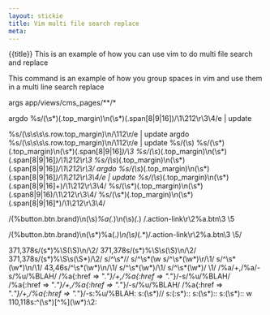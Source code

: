 ```yaml
---
layout: stickie
title: Vim multi file search replace
meta: 
---
```


{{title}}
This is an example of how you can use vim to do multi file search and replace

This command is an example of how you group spaces in vim and use them in a multi line search replace

args app/views/cms_pages/**/*

argdo %s/\(\s*\)\(\.top_margin\)\n\(\s*\)\(\.span[8|9|16]\)/\1\212\r\3\4/e | update

%s/\(\s\s\s\s\.row\.top_margin\)\n/\112\r/e | update
argdo %s/\(\s\s\s\s\.row\.top_margin\)\n/\112\r/e | update
%s/\(\s\)
%s/\(\s*\)\(\.top_margin\)\n\(\s*\)\(\.span[8|9|16]*\)/\3
%s/\(\s*\)\(\.top_margin\)\n\(\s*\)\(\.span[8|9|16]*\)/\1\212\r\3
%s/\(\s*\)\(\.top_margin\)\n\(\s*\)\(\.span[8|9|16]*\)/\1\212\r\3/
argdo %s/\(\s*\)\(\.top_margin\)\n\(\s*\)\(\.span[8|9|16]*\)/\1\212\r\3\4/e | update
%s/\(\s*\)\(\.top_margin\)\n\(\s*\)\(\.span[8|9|16]+\)/\1\212\r\3\4/
%s/\(\s*\)\(\.top_margin\)\n\(\s*\)\(\.span8|9|16\)/\1\212\r\3\4/
%s/\(\s*\)\(\.top_margin\)\n\(\s*\)\(\.span[8|9|16]*\)/\1\212\r\3\4/


/\(%button.btn.brand\)\n\(\s\)*%a\(.*\)\n\(\s\)*\(.*\)
/.action-link\r\2%a.btn\3 \5

/\(%button.btn.brand\)\n\(\s*\)%a\(.*\)\n\(\s\)*\(.*\)/\.action-link\r\2%a.btn\3 \5/

371,378s/\(s*\)%\S\(\S\)\n/\2/
371,378s/\(s*\)%\S\s\(\S\)\n/\2/
371,378s/\(s*\)%\S\s\(\S*\)/\2/
s/^\s*//
s/^\s*\(\w
s/^\s*\(\w*\)\r/\1/
s/^\s*\(\w*\)\n/\1/
43,46s/^\s*\(\w*\)\n/\1/
s/^\s*\(\w*\)/\1/
s/^\s*\(\w*\)/ \1/
/%a/+,/%a/-s/%u/%BLAH/
/%a{:href => ".*"}/+,/%a{:href => ".*"}/-s/%u/%BLAH/
/%a{:href => ".*"}/+,/%a{:href => ".*"}/-s/%u/\%BLAH/
/%a{:href => ".*"}/+,/%a{:href => ".*"}/-s:%u/%BLAH:
s:(\s*)//
s:(:s*)::
s:(\s*)::
s:\(\s*\)::
w
110,118s:^\(\s*\)[^%]\(\w*\):\2:
